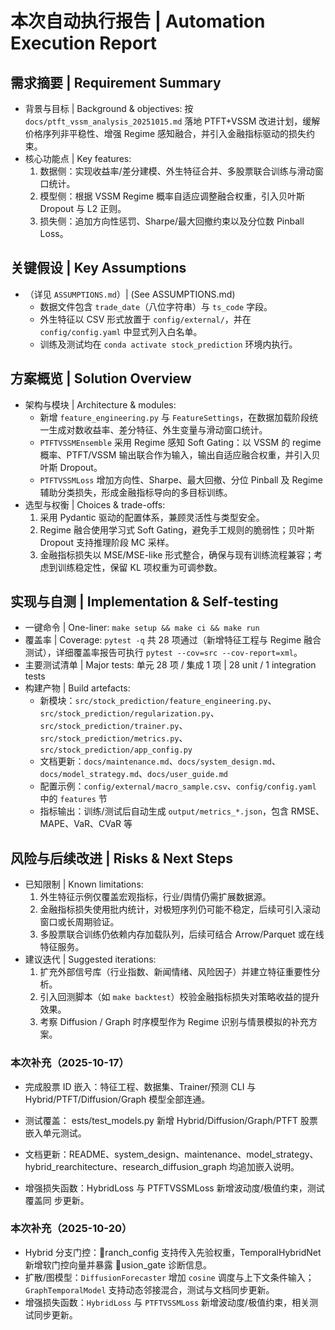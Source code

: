 # 本次自动执行报告 | Automation Execution Report

## 需求摘要 | Requirement Summary
- 背景与目标 | Background & objectives: 按 `docs/ptft_vssm_analysis_20251015.md` 落地 PTFT+VSSM 改进计划，缓解价格序列非平稳性、增强 Regime 感知融合，并引入金融指标驱动的损失约束。
- 核心功能点 | Key features:
  1. 数据侧：实现收益率/差分建模、外生特征合并、多股票联合训练与滑动窗口统计。
  2. 模型侧：根据 VSSM Regime 概率自适应调整融合权重，引入贝叶斯 Dropout 与 L2 正则。
  3. 损失侧：追加方向性惩罚、Sharpe/最大回撤约束以及分位数 Pinball Loss。

## 关键假设 | Key Assumptions
- （详见 `ASSUMPTIONS.md`）| (See ASSUMPTIONS.md)
  - 数据文件包含 `trade_date`（八位字符串）与 `ts_code` 字段。
  - 外生特征以 CSV 形式放置于 `config/external/`，并在 `config/config.yaml` 中显式列入白名单。
  - 训练及测试均在 `conda activate stock_prediction` 环境内执行。

## 方案概览 | Solution Overview
- 架构与模块 | Architecture & modules:
  - 新增 `feature_engineering.py` 与 `FeatureSettings`，在数据加载阶段统一生成对数收益率、差分特征、外生变量与滑动窗口统计。
  - `PTFTVSSMEnsemble` 采用 Regime 感知 Soft Gating：以 VSSM 的 regime 概率、PTFT/VSSM 输出联合作为输入，输出自适应融合权重，并引入贝叶斯 Dropout。
  - `PTFTVSSMLoss` 增加方向性、Sharpe、最大回撤、分位 Pinball 及 Regime 辅助分类损失，形成金融指标导向的多目标训练。
- 选型与权衡 | Choices & trade-offs:
  1. 采用 Pydantic 驱动的配置体系，兼顾灵活性与类型安全。
  2. Regime 融合使用学习式 Soft Gating，避免手工规则的脆弱性；贝叶斯 Dropout 支持推理阶段 MC 采样。
  3. 金融指标损失以 MSE/MSE-like 形式整合，确保与现有训练流程兼容；考虑到训练稳定性，保留 KL 项权重为可调参数。

## 实现与自测 | Implementation & Self-testing
- 一键命令 | One-liner: `make setup && make ci && make run`
- 覆盖率 | Coverage: `pytest -q` 共 28 项通过（新增特征工程与 Regime 融合测试），详细覆盖率报告可执行 `pytest --cov=src --cov-report=xml`。
- 主要测试清单 | Major tests: 单元 28 项 / 集成 1 项 | 28 unit / 1 integration tests
- 构建产物 | Build artefacts:
  - 新模块：`src/stock_prediction/feature_engineering.py`、`src/stock_prediction/regularization.py`、`src/stock_prediction/trainer.py`、`src/stock_prediction/metrics.py`、`src/stock_prediction/app_config.py`
  - 文档更新：`docs/maintenance.md`、`docs/system_design.md`、`docs/model_strategy.md`、`docs/user_guide.md`
  - 配置示例：`config/external/macro_sample.csv`、`config/config.yaml` 中的 `features` 节
  - 指标输出：训练/测试后自动生成 `output/metrics_*.json`，包含 RMSE、MAPE、VaR、CVaR 等

## 风险与后续改进 | Risks & Next Steps
- 已知限制 | Known limitations:
  1. 外生特征示例仅覆盖宏观指标，行业/舆情仍需扩展数据源。
  2. 金融指标损失使用批内统计，对极短序列仍可能不稳定，后续可引入滚动窗口或长周期验证。
  3. 多股票联合训练仍依赖内存加载队列，后续可结合 Arrow/Parquet 或在线特征服务。
- 建议迭代 | Suggested iterations:
  1. 扩充外部信号库（行业指数、新闻情绪、风险因子）并建立特征重要性分析。
  2. 引入回测脚本（如 `make backtest`）校验金融指标损失对策略收益的提升效果。
  3. 考察 Diffusion / Graph 时序模型作为 Regime 识别与情景模拟的补充方案。

### 本次补充（2025-10-17）
- 完成股票 ID 嵌入：特征工程、数据集、Trainer/预测 CLI 与 Hybrid/PTFT/Diffusion/Graph 模型全部连通。
- 测试覆盖：	ests/test_models.py 新增 Hybrid/Diffusion/Graph/PTFT 股票嵌入单元测试。
- 文档更新：README、system_design、maintenance、model_strategy、hybrid_rearchitecture、research_diffusion_graph 均追加嵌入说明。

- 增强损失函数：HybridLoss 与 PTFTVSSMLoss 新增波动度/极值约束，测试覆盖同 步更新。

### 本次补充（2025-10-20）
- Hybrid 分支门控：ranch_config 支持传入先验权重，TemporalHybridNet 新增软门控向量并暴露 usion_gate 诊断信息。
- 扩散/图模型：`DiffusionForecaster` 增加 `cosine` 调度与上下文条件输入；`GraphTemporalModel` 支持动态邻接混合，测试与文档同步更新。
- 增强损失函数：`HybridLoss` 与 `PTFTVSSMLoss` 新增波动度/极值约束，相关测试同步更新。

